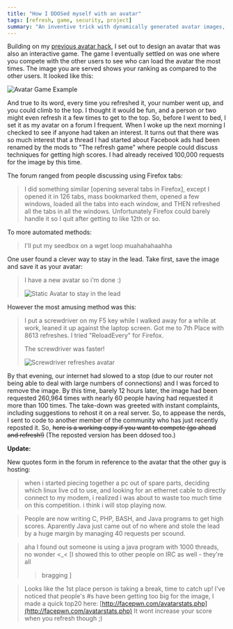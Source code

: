 ```yaml
---
title: "How I DDOSed myself with an avatar"
tags: [refresh, game, security, project]
summary: "An inventive trick with dynamically generated avatar images, or: How I learned the hard way just how motivated people are by leader boards."
---
```


Building on my [previous avatar hack](/blog/php-avatar-hack/),
I set out to design an avatar that was also an interactive game. The game
I eventually settled on was one where you compete with the other users to see
who can load the avatar the most times. The image you are served shows your
ranking as compared to the other users. It looked like this:

![Avatar Game Example](/uploads/2008/11/off.png)

And true to its word, every time you refreshed it, your number went up, and you
could climb to the top. I thought it would be fun, and a person or two might
even refresh it a few times to get to the top. So, before I went to bed, I set
it as my avatar on a forum I frequent. When I woke up the next morning
I checked to see if anyone had taken an interest. It turns out that there was
so much interest that a thread I had started about Facebook ads had been
renamed by the mods to "The refresh game" where people could discuss techniques
for getting high scores. I had already received 100,000 requests for the image
by this time.

The forum ranged from people discussing using Firefox tabs:

> I did something similar [opening several tabs in Firefox], except I opened it
> in 126 tabs, mass bookmarked them, opened a few windows, loaded all the tabs
> into each window, and THEN refreshed all the tabs in all the windows.
> Unfortunately Firefox could barely handle it so I quit after getting to like
> 12th or so.

To more automated methods:

> I'll put my seedbox on a wget loop muahahahaahha

One user found a clever way to stay in the lead. Take first, save the image and
save it as your avatar:

> I have a new avatar so i'm done :)
>
> ![Static Avatar to stay in the lead](/uploads/2008/11/gamekz8.png)

However the most amusing method was this:

> I put a screwdriver on my F5 key while I walked away for a while at work,
> leaned it up against the laptop screen. Got me to 7th Place with 8613
> refreshes. I tried "ReloadEvery" for Firefox.
>
> The screwdriver was faster!
>
> ![Screwdriver refreshes avatar](/uploads/2008/11/2gsnxg4-225x300.jpg)

By that evening, our internet had slowed to a stop (due to our router not being
able to deal with large numbers of connections) and I was forced to remove the
image. By this time, barely 12 hours later, the image had been requested
260,964 times with nearly 60 people having had requested it more than 100
times. The take-down was greeted with instant complaints, including suggestions
to rehost it on a real server. So, to appease the nerds, I sent to code to
another member of the community who has just recently reposted it. So, <del
datetime="2008-12-09T22:55:50+00:00">here is a working copy if you want to
compete (go ahead and refresh!)</del> (The reposted version has been ddosed
too.)

**Update:**

New quotes form in the forum in reference to the avatar that the other guy is hosting:

> when i started piecing together a pc out of spare parts, deciding which linux
> live cd to use, and looking for an ethernet cable to directly connect to my
> modem, i realized i was about to waste too much time on this competition.
> i think i will stop playing now.

> People are now writing C, PHP, BASH, and Java programs to get high scores.
> Aparently Java just came out of no where and stole the lead by a huge margin
> by managing 40 requests per scound.

> aha I found out someone is using a java program with 1000 threads, no wonder
> &lt;\_&lt; [I showed this to other people on IRC as well - they're all
>
> > bragging ]

> Looks like the 1st place person is taking a break, time to catch up! I've
> noticed that people's #s have been getting too big for the image, I made
> a quick top20 here:
> [http://facepwn.com/avatarstats.php](http://facepwn.com/avatarstats.php) It
> wont increase your score when you refresh though ;)
